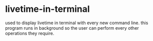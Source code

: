 # livetime-in-terminal
used to display livetime in terminal with every new command line. this program runs in background so the user can perform every other operations they require.
